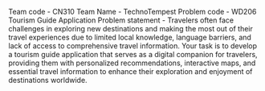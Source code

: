 Team code - CN310
Team Name - TechnoTempest
Problem code - WD206
Tourism Guide Application
Problem statement -
Travelers often face challenges in exploring new destinations and making the most out of their travel experiences due to limited local knowledge,
language barriers, and lack of access to comprehensive travel information. 
Your task is to develop a tourism guide application that serves as a digital companion for travelers,
providing them with personalized recommendations, interactive maps, and essential travel information 
to enhance their exploration and enjoyment of destinations worldwide.

